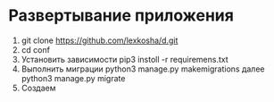 # Развертывание приложения

1. git clone https://github.com/lexkosha/d.git
1. cd conf
1. Установить зависимости pip3 instoll -r requiremens.txt
1. Выполнить миграции python3 manage.py makemigrations далее python3 manage.py migrate
1. Создаем 
